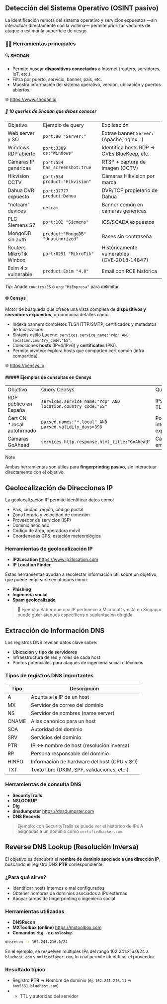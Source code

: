 ## Detección del Sistema Operativo (OSINT pasivo)
La identificación remota del sistema operativo y servicios expuestos —sin interactuar directamente con la víctima— permite priorizar vectores de ataque o estimar la superficie de riesgo.
### 🕵️‍♂️ Herramientas principales
#### 🔍 SHODAN
- Permite buscar **dispositivos conectados** a Internet (routers, servidores, IoT, etc.).
- Filtra por puerto, servicio, banner, país, etc.
- Muestra información del sistema operativo, versión, ubicación y puertos abiertos.

🌐 https://www.shodan.io

##### 🎯 10 queries de Shodan que debes conocer

|   |   |   |
|---|---|---|
|Objetivo|Ejemplo de query|Explicación|
|Web server y SO|`port:80 "Server:"`|Extrae banner `Server:` (Apache, nginx…)|
|Windows RDP abierto|`port:3389 os:"Windows"`|Identifica hosts RDP → CVEs BlueKeep, etc.|
|Cámaras IP genéricas|`port:554 has_screenshot:true`|RTSP + captura de imagen (CCTV)|
|Hikvision CCTV|`port:554 product:"Hikvision"`|Cámaras Hikvision por marca|
|Dahua DVR expuesto|`port:37777 product:Dahua`|DVR/TCP propietario de Dahua|
|"netcam" devices|`netcam`|Banner común en cámaras genéricas|
|PLC Siemens S7|`port:102 "Siemens"`|ICS/SCADA expuestos|
|MongoDB sin auth|`product:"MongoDB" "Unauthorized"`|Bases sin contraseña|
|Routers MikroTik Winbox|`port:8291 "MikroTik"`|Históricamente vulnerables (CVE‑2018‑14847)|
|Exim 4.x vulnerable|`product:Exim "4.8"`|Email con RCE histórica|

_Tip:_ Añade `country:ES` o `org:"MiEmpresa"` para delimitar.

#### 🌐 Censys
Motor de búsqueda que ofrece una vista completa de **dispositivos y servidores expuestos**, proporciona detalles como:
- Indexa banners completos TLS/HTTP/SMTP, certificados y metadatos de localización.
- Sintaxis estilo Lucene: `services.service_name:"rdp" AND location.country_code:"ES"`.
- Colecciones **hosts** (IPv4/IPv6) y **certificates** (PKI).
- Permite pivoteo: explora hosts que comparten cert común (infra compartida).

🌐 https://censys.io

#### ##### Ejemplos de consultas en Censys

|   |   |   |
|---|---|---|
|Objetivo|Query Censys|Qué obtienes|
|RDP público en España|`services.service_name:"rdp" AND location.country_code:"ES"`|IPs + banner TLS|
|Cert CN *.local autofirmado|`parsed.names:"*.local" AND parsed.validity_days>398`|Posible AD interno expuesto|
|Cámaras GoAhead|`services.http.response.html_title:"GoAhead"`|Cámaras/routers embebidos|

>[!NOTE]
>Ambas herramientas son útiles para **fingerprinting pasivo**, sin interactuar directamente con el objetivo.

## Geolocalización de Direcciones IP
La geolocalización IP permite identificar datos como:
- País, ciudad, región, código postal  
- Zona horaria y velocidad de conexión  
- Proveedor de servicios (ISP)  
- Dominio asociado  
- Código de área, operadora móvil  
- Coordenadas GPS, estación meteorológica  

### Herramientas de geolocalización IP
- **IP2Location** https://www.ip2location.com
- **IP Location Finder**

Estas herramientas ayudan a recolectar información útil sobre un objetivo, que puede emplearse en ataques como:
- **Phishing**
- **Ingeniería social**
- **Spam geolocalizado**

> 🔎 Ejemplo: Saber que una IP pertenece a Microsoft y está en Singapur puede guiar ataques específicos o suplantación dirigida.

## Extracción de Información DNS
Los registros DNS revelan datos clave sobre:
- **Ubicación** y **tipo de servidores**
- Infraestructura de red y roles de cada host
- Puntos potenciales para ataques de ingeniería social o técnicos

### Tipos de registros DNS importantes

| Tipo   | Descripción                                       |
|--------|---------------------------------------------------|
| A      | Apunta a la IP de un host                         |
| MX     | Servidor de correo del dominio                    |
| NS     | Servidor de nombres (name server)                 |
| CNAME  | Alias canónico para un host                       |
| SOA    | Autoridad del dominio                             |
| SRV    | Servicios del dominio                             |
| PTR    | IP ↔ nombre de host (resolución inversa)          |
| RP     | Persona responsable del dominio                   |
| HINFO  | Información de hardware del host (CPU y SO)       |
| TXT    | Texto libre (DKIM, SPF, validaciones, etc.)       |
### Herramientas de consulta DNS
- **SecurityTrails**
- **NSLOOKUP**
- **Dig**
- **dnsdumpster** https://dnsdumpster.com
- **DNS Records** 

> Ejemplo: con SecurityTrails se puede ver el histórico de IPs A asignadas a un dominio como `certifiedhacker.com`.

## Reverse DNS Lookup (Resolución Inversa)
El objetivo es descubrir el **nombre de dominio asociado a una dirección IP**, buscando el registro DNS **PTR** correspondiente.

### ¿Para qué sirve?
- Identificar hosts internos o mal configurados
- Obtener nombres de dominios asociados a IPs externas
- Apoyar tareas de fingerprinting o ingeniería social

### Herramientas utilizadas
- **DNSRecon**
- **MXToolbox (online)** https://mxtoolbox.com
- **Comandos `dig -x` o `nslookup`**

```bash
dnsrecon -r 162.241.216.0/24
```

En el ejemplo, se resuelven múltiples IPs del rango 162.241.216.0/24 a `bluehost.com` y `unifiedlayer.com`, lo cual permite identificar el proveedor.

### Resultado típico
- Registro **PTR** → Nombre de dominio (ej. `162.241.216.11` → `box5531.bluehost.com`)
- - TTL y autoridad del servidor

